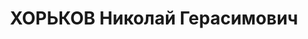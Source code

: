 ---
title: ХОРЬКОВ Николай Герасимович
description: (?) в 1930-33 во Всесоюзной академии железнодорожного транспорта имени
  тов. Сталина.
---